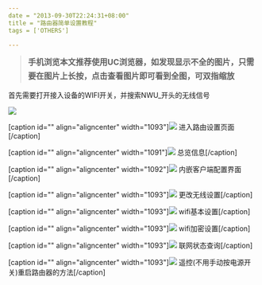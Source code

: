 ```yaml
---
date = "2013-09-30T22:24:31+08:00"
title = "路由器简单设置教程"
tags = ['OTHERS']

---
```


> **<span style="line-height: 1.714285714; font-size: 1rem;">手机浏览本文推荐使用UC浏览器，如发现显示不全的图片，只需要在图片上长按，点击查看图片即可看到全图，可双指缩放</span>**

首先需要打开接入设备的WIFI开关，并搜索NWU_开头的无线信号<!--more-->

![](http://wp-ferstar.bcs.duapp.com/2013/09/0%E8%BF%9E%E6%8E%A5%E8%B7%AF%E7%94%B1%E5%99%A8.png)

[caption id="" align="aligncenter" width="1093"]![](http://wp-ferstar.bcs.duapp.com/2013/09/1%E7%99%BB%E9%99%86.png) 进入路由设置页面[/caption]

[caption id="" align="aligncenter" width="1091"]![](http://wp-ferstar.bcs.duapp.com/2013/09/2%E6%80%BB%E8%A7%88.png) 总览信息[/caption]

[caption id="" align="aligncenter" width="1092"]![](http://wp-ferstar.bcs.duapp.com/2013/09/3%E5%AE%A2%E6%88%B7%E7%AB%AF%E9%85%8D%E7%BD%AE%E7%95%8C%E9%9D%A2.png) 内嵌客户端配置界面[/caption]

[caption id="" align="aligncenter" width="1093"]![](http://wp-ferstar.bcs.duapp.com/2013/09/4%E6%9B%B4%E6%94%B9WiFi%E8%AE%BE%E7%BD%AE.png) 更改无线设置[/caption]

[caption id="" align="aligncenter" width="1093"]![](http://wp-ferstar.bcs.duapp.com/2013/09/5WiFi%E5%9F%BA%E6%9C%AC%E8%AE%BE%E7%BD%AE.png) wifi基本设置[/caption]

[caption id="" align="aligncenter" width="1093"]![](http://wp-ferstar.bcs.duapp.com/2013/09/6WiFi%E5%8A%A0%E5%AF%86.png) wifi加密设置[/caption]

[caption id="" align="aligncenter" width="1093"]![](http://wp-ferstar.bcs.duapp.com/2013/09/7%E6%9F%A5%E8%AF%A2%E8%81%94%E7%BD%91%E7%8A%B6%E6%80%81.png) 联网状态查询[/caption]

[caption id="" align="aligncenter" width="1093"]![](http://wp-ferstar.bcs.duapp.com/2013/09/8%E4%B8%8D%E7%94%A8%E6%8C%89%E5%BC%80%E5%85%B3%E7%9A%84%E9%87%8D%E5%90%AF%E6%96%B9%E5%BC%8F.png) 遥控(不用手动按电源开关)重启路由器的方法[/caption]

&nbsp;
